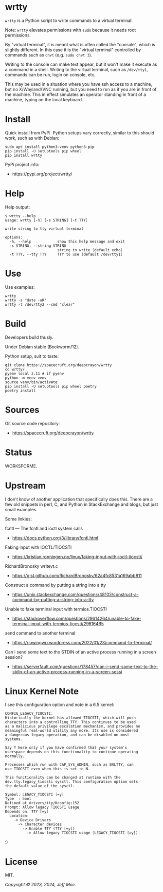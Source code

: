 # wrtty
`wrtty` is a Python script to write commands to a virtual terminal.

Note: `wrtty` elevates permissions with `sudo`
because it needs root permissions.

By "virtual terminal", it is meant what is often called the "console",
which is slightly different.
In this case it is the "virtual terminal" controlled by commands such
as `chvt` (e.g. `sudo chvt 3`).

Writing to the console can make text appear, but it won't make it execute
as a command in a shell.
Writing to the virtual terminal, such as `/dev/tty1`, commands can be
run, login on console, etc.

This may be used in a situation where you have ssh access to a machine,
but no X/Wayland/VNC running,
but you need to run as if you are in front of the machine.
This in effect simulates an operator standing in front of a machine,
typing on the local keyboard.


# Install
Quick install from PyPI.
Python setups vary correctly, similar to this should work,
such as with Debian:

```
sudo apt install python3-venv python3-pip
pip install -U setuptools pip wheel
pip install wrtty
```

PyPi project info:

* https://pypi.org/project/wrtty/


# Help
Help output:

```
$ wrtty --help
usage: wrtty [-h] [-s STRING] [-t TTY]

write string to tty virtual terminal

options:
  -h, --help            show this help message and exit
  -s STRING, --string STRING
                        string to write (default echo)
  -t TTY, --tty TTY     TTY to use (default /dev/tty1)
```


# Use
Use examples:

```
wrtty
wrtty -s "date -uR"
wrtty -t /dev/tty2 --cmd "clear"
```


# Build
Developers build thusly.

Under Debian stable (Bookworm/12).

Python setup, suit to taste:

```
git clone https://spacecruft.org/deepcrayon/wrtty
cd wrtty/
pyenv local 3.11 # if pyenv
python -m venv venv
source venv/bin/activate
pip install -U setuptools pip wheel poetry
poetry install
```


# Sources
Git source code repository:

* https://spacecruft.org/deepcrayon/wrtty

# Status
WORKSFORME.


# Upstream
I don't know of another application that specifically does this.
There are a few old snippets in perl, C, and Python in StackExchange
and blogs, but just small examples.

Some linkies:


fcntl — The fcntl and ioctl system calls
* https://docs.python.org/3/library/fcntl.html

Faking input with IOCTL/TIOCSTI
* https://kristian.ronningen.no/linux/faking-input-with-ioctl-tiocsti/

RichardBronosky writevt.c
* https://gist.github.com/RichardBronosky/62a4fc8531a169abb811

Construct a command by putting a string into a tty
* https://unix.stackexchange.com/questions/48103/construct-a-command-by-putting-a-string-into-a-tty

Unable to fake terminal input with termios.TIOCSTI
* https://stackoverflow.com/questions/29614264/unable-to-fake-terminal-input-with-termios-tiocsti/29616465

send command to another terminal
* https://riowingwp.wordpress.com/2022/01/23/command-to-terminal/

Can I send some text to the STDIN of an active process running in a screen session?
* https://serverfault.com/questions/178457/can-i-send-some-text-to-the-stdin-of-an-active-process-running-in-a-screen-sessi


# Linux Kernel Note
I see this configuration option and note in a 6.5 kernel:

```
CONFIG_LEGACY_TIOCSTI:
Historically the kernel has allowed TIOCSTI, which will push
characters into a controlling TTY. This continues to be used
as a malicious privilege escalation mechanism, and provides no
meaningful real-world utility any more. Its use is considered
a dangerous legacy operation, and can be disabled on most
systems.

Say Y here only if you have confirmed that your system's
userspace depends on this functionality to continue operating
normally.

Processes which run with CAP_SYS_ADMIN, such as BRLTTY, can
use TIOCSTI even when this is set to N.

This functionality can be changed at runtime with the
dev.tty.legacy_tiocsti sysctl. This configuration option sets
the default value of the sysctl.

Symbol: LEGACY_TIOCSTI [=y]
Type  : bool
Defined at drivers/tty/Kconfig:152
Prompt: Allow legacy TIOCSTI usage
Depends on: TTY [=y]
  Location:
    -> Device Drivers
      -> Character devices
        -> Enable TTY (TTY [=y])
          -> Allow legacy TIOCSTI usage (LEGACY_TIOCSTI [=y])
```

:)


# License
MIT.

*Copyright &copy; 2023, 2024, Jeff Moe.*

